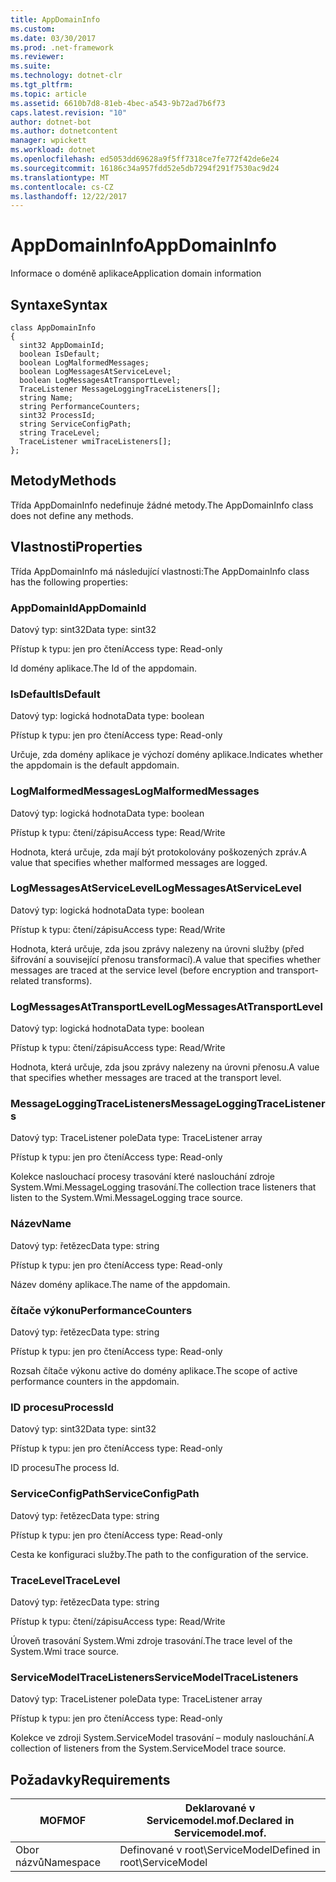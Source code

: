 ```yaml
---
title: AppDomainInfo
ms.custom: 
ms.date: 03/30/2017
ms.prod: .net-framework
ms.reviewer: 
ms.suite: 
ms.technology: dotnet-clr
ms.tgt_pltfrm: 
ms.topic: article
ms.assetid: 6610b7d8-81eb-4bec-a543-9b72ad7b6f73
caps.latest.revision: "10"
author: dotnet-bot
ms.author: dotnetcontent
manager: wpickett
ms.workload: dotnet
ms.openlocfilehash: ed5053dd69628a9f5ff7318ce7fe772f42de6e24
ms.sourcegitcommit: 16186c34a957fdd52e5db7294f291f7530ac9d24
ms.translationtype: MT
ms.contentlocale: cs-CZ
ms.lasthandoff: 12/22/2017
---
```

# <a name="appdomaininfo"></a><span data-ttu-id="150cd-102">AppDomainInfo</span><span class="sxs-lookup"><span data-stu-id="150cd-102">AppDomainInfo</span></span>
<span data-ttu-id="150cd-103">Informace o doméně aplikace</span><span class="sxs-lookup"><span data-stu-id="150cd-103">Application domain information</span></span>  
  
## <a name="syntax"></a><span data-ttu-id="150cd-104">Syntaxe</span><span class="sxs-lookup"><span data-stu-id="150cd-104">Syntax</span></span>  
  
```  
class AppDomainInfo  
{  
  sint32 AppDomainId;  
  boolean IsDefault;  
  boolean LogMalformedMessages;  
  boolean LogMessagesAtServiceLevel;  
  boolean LogMessagesAtTransportLevel;  
  TraceListener MessageLoggingTraceListeners[];  
  string Name;  
  string PerformanceCounters;  
  sint32 ProcessId;  
  string ServiceConfigPath;  
  string TraceLevel;  
  TraceListener wmiTraceListeners[];  
};  
```  
  
## <a name="methods"></a><span data-ttu-id="150cd-105">Metody</span><span class="sxs-lookup"><span data-stu-id="150cd-105">Methods</span></span>  
 <span data-ttu-id="150cd-106">Třída AppDomainInfo nedefinuje žádné metody.</span><span class="sxs-lookup"><span data-stu-id="150cd-106">The AppDomainInfo class does not define any methods.</span></span>  
  
## <a name="properties"></a><span data-ttu-id="150cd-107">Vlastnosti</span><span class="sxs-lookup"><span data-stu-id="150cd-107">Properties</span></span>  
 <span data-ttu-id="150cd-108">Třída AppDomainInfo má následující vlastnosti:</span><span class="sxs-lookup"><span data-stu-id="150cd-108">The AppDomainInfo class has the following properties:</span></span>  
  
### <a name="appdomainid"></a><span data-ttu-id="150cd-109">AppDomainId</span><span class="sxs-lookup"><span data-stu-id="150cd-109">AppDomainId</span></span>  
 <span data-ttu-id="150cd-110">Datový typ: sint32</span><span class="sxs-lookup"><span data-stu-id="150cd-110">Data type: sint32</span></span>  
  
 <span data-ttu-id="150cd-111">Přístup k typu: jen pro čtení</span><span class="sxs-lookup"><span data-stu-id="150cd-111">Access type: Read-only</span></span>  
  
 <span data-ttu-id="150cd-112">Id domény aplikace.</span><span class="sxs-lookup"><span data-stu-id="150cd-112">The Id of the appdomain.</span></span>  
  
### <a name="isdefault"></a><span data-ttu-id="150cd-113">IsDefault</span><span class="sxs-lookup"><span data-stu-id="150cd-113">IsDefault</span></span>  
 <span data-ttu-id="150cd-114">Datový typ: logická hodnota</span><span class="sxs-lookup"><span data-stu-id="150cd-114">Data type: boolean</span></span>  
  
 <span data-ttu-id="150cd-115">Přístup k typu: jen pro čtení</span><span class="sxs-lookup"><span data-stu-id="150cd-115">Access type: Read-only</span></span>  
  
 <span data-ttu-id="150cd-116">Určuje, zda domény aplikace je výchozí domény aplikace.</span><span class="sxs-lookup"><span data-stu-id="150cd-116">Indicates whether the appdomain is the default appdomain.</span></span>  
  
### <a name="logmalformedmessages"></a><span data-ttu-id="150cd-117">LogMalformedMessages</span><span class="sxs-lookup"><span data-stu-id="150cd-117">LogMalformedMessages</span></span>  
 <span data-ttu-id="150cd-118">Datový typ: logická hodnota</span><span class="sxs-lookup"><span data-stu-id="150cd-118">Data type: boolean</span></span>  
  
 <span data-ttu-id="150cd-119">Přístup k typu: čtení/zápisu</span><span class="sxs-lookup"><span data-stu-id="150cd-119">Access type: Read/Write</span></span>  
  
 <span data-ttu-id="150cd-120">Hodnota, která určuje, zda mají být protokolovány poškozených zpráv.</span><span class="sxs-lookup"><span data-stu-id="150cd-120">A value that specifies whether malformed messages are logged.</span></span>  
  
### <a name="logmessagesatservicelevel"></a><span data-ttu-id="150cd-121">LogMessagesAtServiceLevel</span><span class="sxs-lookup"><span data-stu-id="150cd-121">LogMessagesAtServiceLevel</span></span>  
 <span data-ttu-id="150cd-122">Datový typ: logická hodnota</span><span class="sxs-lookup"><span data-stu-id="150cd-122">Data type: boolean</span></span>  
  
 <span data-ttu-id="150cd-123">Přístup k typu: čtení/zápisu</span><span class="sxs-lookup"><span data-stu-id="150cd-123">Access type: Read/Write</span></span>  
  
 <span data-ttu-id="150cd-124">Hodnota, která určuje, zda jsou zprávy nalezeny na úrovni služby (před šifrování a související přenosu transformací).</span><span class="sxs-lookup"><span data-stu-id="150cd-124">A value that specifies whether messages are traced at the service level (before encryption and transport-related transforms).</span></span>  
  
### <a name="logmessagesattransportlevel"></a><span data-ttu-id="150cd-125">LogMessagesAtTransportLevel</span><span class="sxs-lookup"><span data-stu-id="150cd-125">LogMessagesAtTransportLevel</span></span>  
 <span data-ttu-id="150cd-126">Datový typ: logická hodnota</span><span class="sxs-lookup"><span data-stu-id="150cd-126">Data type: boolean</span></span>  
  
 <span data-ttu-id="150cd-127">Přístup k typu: čtení/zápisu</span><span class="sxs-lookup"><span data-stu-id="150cd-127">Access type: Read/Write</span></span>  
  
 <span data-ttu-id="150cd-128">Hodnota, která určuje, zda jsou zprávy nalezeny na úrovni přenosu.</span><span class="sxs-lookup"><span data-stu-id="150cd-128">A value that specifies whether messages are traced at the transport level.</span></span>  
  
### <a name="messageloggingtracelisteners"></a><span data-ttu-id="150cd-129">MessageLoggingTraceListeners</span><span class="sxs-lookup"><span data-stu-id="150cd-129">MessageLoggingTraceListeners</span></span>  
 <span data-ttu-id="150cd-130">Datový typ: TraceListener pole</span><span class="sxs-lookup"><span data-stu-id="150cd-130">Data type: TraceListener array</span></span>  
  
 <span data-ttu-id="150cd-131">Přístup k typu: jen pro čtení</span><span class="sxs-lookup"><span data-stu-id="150cd-131">Access type: Read-only</span></span>  
  
 <span data-ttu-id="150cd-132">Kolekce naslouchací procesy trasování které naslouchání zdroje System.Wmi.MessageLogging trasování.</span><span class="sxs-lookup"><span data-stu-id="150cd-132">The collection trace listeners that listen to the System.Wmi.MessageLogging trace source.</span></span>  
  
### <a name="name"></a><span data-ttu-id="150cd-133">Název</span><span class="sxs-lookup"><span data-stu-id="150cd-133">Name</span></span>  
 <span data-ttu-id="150cd-134">Datový typ: řetězec</span><span class="sxs-lookup"><span data-stu-id="150cd-134">Data type: string</span></span>  
  
 <span data-ttu-id="150cd-135">Přístup k typu: jen pro čtení</span><span class="sxs-lookup"><span data-stu-id="150cd-135">Access type: Read-only</span></span>  
  
 <span data-ttu-id="150cd-136">Název domény aplikace.</span><span class="sxs-lookup"><span data-stu-id="150cd-136">The name of the appdomain.</span></span>  
  
### <a name="performancecounters"></a><span data-ttu-id="150cd-137">čítače výkonu</span><span class="sxs-lookup"><span data-stu-id="150cd-137">PerformanceCounters</span></span>  
 <span data-ttu-id="150cd-138">Datový typ: řetězec</span><span class="sxs-lookup"><span data-stu-id="150cd-138">Data type: string</span></span>  
  
 <span data-ttu-id="150cd-139">Přístup k typu: jen pro čtení</span><span class="sxs-lookup"><span data-stu-id="150cd-139">Access type: Read-only</span></span>  
  
 <span data-ttu-id="150cd-140">Rozsah čítače výkonu active do domény aplikace.</span><span class="sxs-lookup"><span data-stu-id="150cd-140">The scope of active performance counters in the appdomain.</span></span>  
  
### <a name="processid"></a><span data-ttu-id="150cd-141">ID procesu</span><span class="sxs-lookup"><span data-stu-id="150cd-141">ProcessId</span></span>  
 <span data-ttu-id="150cd-142">Datový typ: sint32</span><span class="sxs-lookup"><span data-stu-id="150cd-142">Data type: sint32</span></span>  
  
 <span data-ttu-id="150cd-143">Přístup k typu: jen pro čtení</span><span class="sxs-lookup"><span data-stu-id="150cd-143">Access type: Read-only</span></span>  
  
 <span data-ttu-id="150cd-144">ID procesu</span><span class="sxs-lookup"><span data-stu-id="150cd-144">The process Id.</span></span>  
  
### <a name="serviceconfigpath"></a><span data-ttu-id="150cd-145">ServiceConfigPath</span><span class="sxs-lookup"><span data-stu-id="150cd-145">ServiceConfigPath</span></span>  
 <span data-ttu-id="150cd-146">Datový typ: řetězec</span><span class="sxs-lookup"><span data-stu-id="150cd-146">Data type: string</span></span>  
  
 <span data-ttu-id="150cd-147">Přístup k typu: jen pro čtení</span><span class="sxs-lookup"><span data-stu-id="150cd-147">Access type: Read-only</span></span>  
  
 <span data-ttu-id="150cd-148">Cesta ke konfiguraci služby.</span><span class="sxs-lookup"><span data-stu-id="150cd-148">The path to the configuration of the service.</span></span>  
  
### <a name="tracelevel"></a><span data-ttu-id="150cd-149">TraceLevel</span><span class="sxs-lookup"><span data-stu-id="150cd-149">TraceLevel</span></span>  
 <span data-ttu-id="150cd-150">Datový typ: řetězec</span><span class="sxs-lookup"><span data-stu-id="150cd-150">Data type: string</span></span>  
  
 <span data-ttu-id="150cd-151">Přístup k typu: čtení/zápisu</span><span class="sxs-lookup"><span data-stu-id="150cd-151">Access type: Read/Write</span></span>  
  
 <span data-ttu-id="150cd-152">Úroveň trasování System.Wmi zdroje trasování.</span><span class="sxs-lookup"><span data-stu-id="150cd-152">The trace level of the System.Wmi trace source.</span></span>  
  
### <a name="servicemodeltracelisteners"></a><span data-ttu-id="150cd-153">ServiceModelTraceListeners</span><span class="sxs-lookup"><span data-stu-id="150cd-153">ServiceModelTraceListeners</span></span>  
 <span data-ttu-id="150cd-154">Datový typ: TraceListener pole</span><span class="sxs-lookup"><span data-stu-id="150cd-154">Data type: TraceListener array</span></span>  
  
 <span data-ttu-id="150cd-155">Přístup k typu: jen pro čtení</span><span class="sxs-lookup"><span data-stu-id="150cd-155">Access type: Read-only</span></span>  
  
 <span data-ttu-id="150cd-156">Kolekce ve zdroji System.ServiceModel trasování – moduly naslouchání.</span><span class="sxs-lookup"><span data-stu-id="150cd-156">A collection of listeners from the System.ServiceModel trace source.</span></span>  
  
## <a name="requirements"></a><span data-ttu-id="150cd-157">Požadavky</span><span class="sxs-lookup"><span data-stu-id="150cd-157">Requirements</span></span>  
  
|<span data-ttu-id="150cd-158">MOF</span><span class="sxs-lookup"><span data-stu-id="150cd-158">MOF</span></span>|<span data-ttu-id="150cd-159">Deklarované v Servicemodel.mof.</span><span class="sxs-lookup"><span data-stu-id="150cd-159">Declared in Servicemodel.mof.</span></span>|  
|---------|-----------------------------------|  
|<span data-ttu-id="150cd-160">Obor názvů</span><span class="sxs-lookup"><span data-stu-id="150cd-160">Namespace</span></span>|<span data-ttu-id="150cd-161">Definované v root\ServiceModel</span><span class="sxs-lookup"><span data-stu-id="150cd-161">Defined in root\ServiceModel</span></span>|
